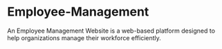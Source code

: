 # Employee-Management
An Employee Management Website is a web-based platform designed to help organizations manage their workforce efficiently.
